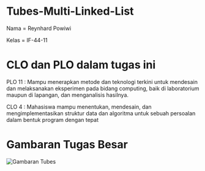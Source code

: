 # Tubes-Multi-Linked-List

Nama = Reynhard Powiwi

Kelas = IF-44-11

# CLO dan PLO dalam tugas ini

PLO 11 : Mampu menerapkan metode dan teknologi terkini untuk mendesain dan
melaksanakan eksperimen pada bidang computing, baik di laboratorium maupun
di lapangan, dan menganalisis hasilnya.

CLO 4 : Mahasiswa mampu menentukan, mendesain, dan
mengimplementasikan struktur data dan algoritma untuk sebuah persoalan
dalam bentuk program dengan tepat

# Gambaran Tugas Besar

![Gambaran Tubes](https://user-images.githubusercontent.com/90497513/211630206-dcd76fc8-6801-4f7b-9d75-76c7c8f92d5b.jpg)
